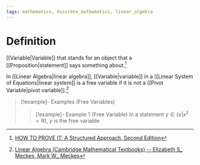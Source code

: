 ```yaml
---
tags: mathematics, discrete_mathematics, linear_algebra
---
```


# Definition

[[Variable|Variable]] that stands for an object that a [[Proposition|statement]] says something about.[^1]

In [[Linear Algebra|linear algebra]], [[Variable|variable]] in a [[Linear System of Equations|linear system]] is a free variable if it is not a [[Pivot Variable|pivot variable]].[^2]

> [!example]- Examples (Free Variables)
> > [!example]- Example 1 (Free Variable)
> > In a statement $y \in \{x | x^2 < 9\}$, $y$ is the free variable

[^1]: [HOW TO PROVE IT: A Structured Approach, Second Edition](zotero://open-pdf/library/items/THI2Q4PN?page=43)
[^2]: [Linear Algebra (Cambridge Mathematical Textbooks) -- Elizabeth S_ Meckes, Mark W_ Meckes](zotero://open-pdf/library/items/HG5B3R7J?page=36)